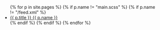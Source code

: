 <nav class="nav-primary" role="navigation" >
    <ul>
        {% for p in site.pages %}
            {% if p.name != "main.scss" %}
                {% if p.name != "/feed.xml" %}
                <li>
                    <a {% if p.url == page.url %}class="active"{% endif %} href="{{ site.baseurl }}{{ p.url }}">{{ p.title }} {{ p.name }}</a>
                </li>
                {% endif %}
            {% endif %}
        {% endfor %}
    </ul>
</nav>
